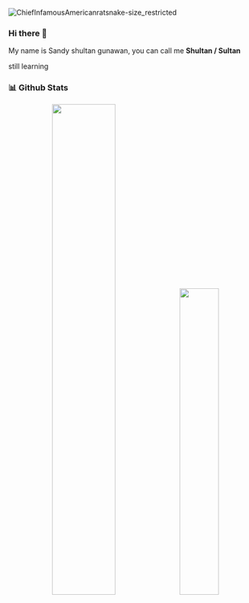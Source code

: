![ChiefInfamousAmericanratsnake-size_restricted](https://github.com/anonym2800/anonym2800/assets/85015643/b612ac40-0a2f-4f7a-b24e-dfd7102544c3)
### Hi there 👋
 <p> My name is Sandy shultan gunawan, you can call me <b>Shultan / Sultan</b> </p>
 <p> still learning </p>
 
### 📊 Github Stats
<div align="center">
  <img width="50%" src="https://github-readme-stats.vercel.app/api?username=unlunch"/>
  <img width="39.5%" src="https://github-readme-stats.vercel.app/api/top-langs/?username=unlunch&layout=compact" />
 </div>
